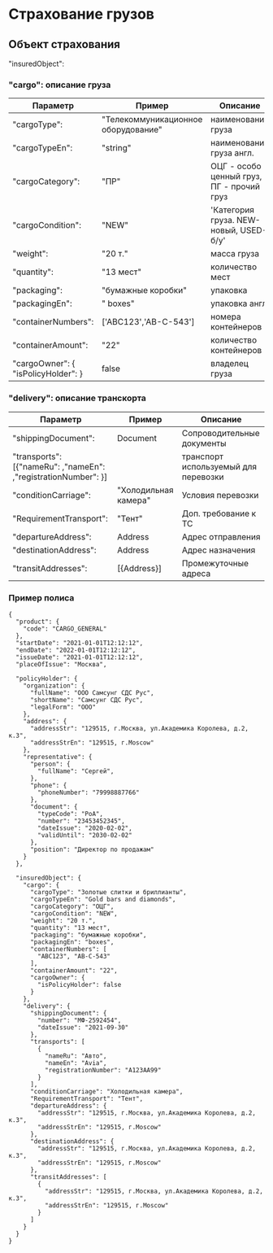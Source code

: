 # Страхование грузов

## Объект страхования
"insuredObject":

### "cargo": описание груза
| Параметр | Пример | Описание |
| ----- |-----|-----|
|"cargoType": |"Телекоммуникационное оборудование"|наименование груза|
|"cargoTypeEn": |"string"|наименование груза англ.|
|"cargoCategory": |"ПР"|ОЦГ - особо ценный груз, ПГ - прочий груз|
|"cargoСondition": |"NEW"|'Категория груза. NEW-новый, USED-б/у'|
|"weight": |"20 т."|масса груза|
|"quantity": |"13 мест"|количество мест|
|"packaging": |"бумажные коробки"|упаковка|
|"packagingEn": |" boxes"|упаковка англ|
|"containerNumbers": |\['ABC123','AB-C-543']|номера контейнеров |
|"containerAmount": |"22"|количество контейнеров|
|"cargoOwner": { "isPolicyHolder": }|false  |владелец груза|

### "delivery": описание транскорта
| Параметр | Пример | Описание |
| ----- |-----|-----|
|"shippingDocument": |Document|Сопроводительные документы|
|"transports": \[{"nameRu": ,"nameEn": ,"registrationNumber": }]||транспорт используемый для перевозки|,
|"conditionCarriage":| "Холодильная камера"|Условия перевозки|
|"RequirementTransport":| "Тент"|Доп. требование к ТС|
|"departureAddress":|Address|Адрес отправления|
|"destinationAddress": |Address|Адрес назначения|
|"transitAddresses":| \[{Address}]|Промежуточные адреса|
 
### Пример полиса
 
~~~
{
  "product": {
    "code": "CARGO_GENERAL"
  },
  "startDate": "2021-01-01T12:12:12",
  "endDate": "2022-01-01T12:12:12",
  "issueDate": "2021-01-01T12:12:12",
  "placeOfIssue": "Москва",
 
  "policyHolder": {
    "organization": {    
      "fullName": "ООО Самсунг СДС Рус",
      "shortName": "Самсунг СДС Рус",
      "legalForm": "OOO"   
    },
    "address": {
      "addressStr": "129515, г.Москва, ул.Академика Королева, д.2, к.3",
      "addressStrEn": "129515, г.Moscow"
    },
    "representative": {
      "person": {    
        "fullName": "Сергей",
      },
      "phone": {
        "phoneNumber": "79998887766"
      },
      "document": {
        "typeCode": "РоА",       
        "number": "23453452345",
        "dateIssue": "2020-02-02",
        "validUntil": "2030-02-02"      
      },
      "position": "Директор по продажам"
    }
  },
  
  "insuredObject": {
    "cargo": {
      "cargoType": "Золотые слитки и бриллианты",
      "cargoTypeEn": "Gold bars and diamonds",
      "cargoCategory": "ОЦГ",
      "cargoСondition": "NEW",
      "weight": "20 т.",
      "quantity": "13 мест",
      "packaging": "бумажные коробки",
      "packagingEn": "boxes",
      "containerNumbers": [
        "ABC123", "AB-C-543"
      ],
      "containerAmount": "22",
      "cargoOwner": {
        "isPolicyHolder": false
      }
    },
    "delivery": {
      "shippingDocument": {
        "number": "МФ-2592454",
        "dateIssue": "2021-09-30"     
      },
      "transports": [
        {
          "nameRu": "Авто",
          "nameEn": "Avia",
          "registrationNumber": "A123AA99"
        }
      ],
      "conditionCarriage": "Холодильная камера",
      "RequirementTransport": "Тент",
      "departureAddress": {
        "addressStr": "129515, г.Москва, ул.Академика Королева, д.2, к.3",
        "addressStrEn": "129515, г.Moscow"
      },
      "destinationAddress": {
        "addressStr": "129515, г.Москва, ул.Академика Королева, д.2, к.3",
        "addressStrEn": "129515, г.Moscow"
      },
      "transitAddresses": [
        {
          "addressStr": "129515, г.Москва, ул.Академика Королева, д.2, к.3",
          "addressStrEn": "129515, г.Moscow"
        }
      ]
    }
  }
}

~~~
